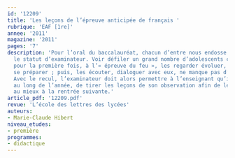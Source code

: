 ```yaml
---
id: '12209'
title: 'Les leçons de l’épreuve anticipée de français '
rubrique: 'EAF [1re]'
annee: '2011'
magazine: '2011'
pages: '7'
description: 'Pour l’oral du baccalauréat, chacun d’entre nous endosse provisoirement
  le statut d’examinateur. Voir défiler un grand nombre d’adolescents confrontés,
  pour la première fois, à l’« épreuve du feu », les regarder évoluer, s’installer,
  se préparer ; puis, les écouter, dialoguer avec eux, ne manque pas d’enseignements.
  Avec le recul, l’examinateur doit alors permettre à l’enseignant qu’il est tout
  au long de l’année, de tirer les leçons de son observation afin de les réinvestir
  au mieux à la rentrée suivante.'
article_pdf: '12209.pdf'
revue: 'L’école des lettres des lycées'
auteurs:
- Marie-Claude Hibert
niveau_etudes:
- première
programmes:
- didactique
---
```

